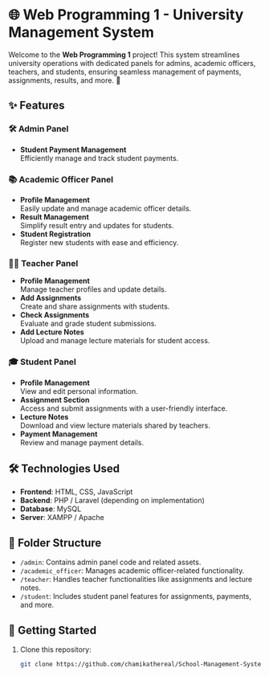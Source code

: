 # 🌐 Web Programming 1 - University Management System

Welcome to the **Web Programming 1** project! This system streamlines university operations with dedicated panels for admins, academic officers, teachers, and students, ensuring seamless management of payments, assignments, results, and more. 🚀

## ✨ Features
### 🛠 Admin Panel
- **Student Payment Management**  
  Efficiently manage and track student payments.  

### 📚 Academic Officer Panel
- **Profile Management**  
  Easily update and manage academic officer details.  
- **Result Management**  
  Simplify result entry and updates for students.  
- **Student Registration**  
  Register new students with ease and efficiency.  

### 👩‍🏫 Teacher Panel
- **Profile Management**  
  Manage teacher profiles and update details.  
- **Add Assignments**  
  Create and share assignments with students.  
- **Check Assignments**  
  Evaluate and grade student submissions.  
- **Add Lecture Notes**  
  Upload and manage lecture materials for student access.  

### 🎓 Student Panel
- **Profile Management**  
  View and edit personal information.  
- **Assignment Section**  
  Access and submit assignments with a user-friendly interface.  
- **Lecture Notes**  
  Download and view lecture materials shared by teachers.  
- **Payment Management**  
  Review and manage payment details.  

## 🛠️ Technologies Used
- **Frontend**: HTML, CSS, JavaScript  
- **Backend**: PHP / Laravel (depending on implementation)  
- **Database**: MySQL  
- **Server**: XAMPP / Apache  

## 📂 Folder Structure
- `/admin`: Contains admin panel code and related assets.  
- `/academic_officer`: Manages academic officer-related functionality.  
- `/teacher`: Handles teacher functionalities like assignments and lecture notes.  
- `/student`: Includes student panel features for assignments, payments, and more.  

## 🚀 Getting Started
1. Clone this repository:  
   ```bash
   git clone https://github.com/chamikathereal/School-Management-System

